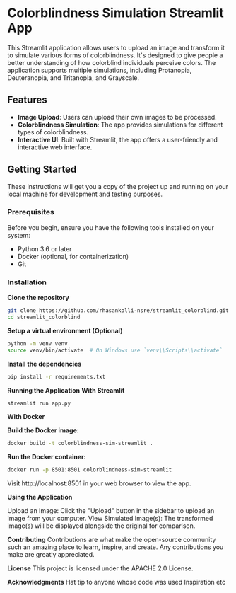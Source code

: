 # Colorblindness Simulation Streamlit App

This Streamlit application allows users to upload an image and transform it to simulate various forms of colorblindness. It's designed to give people a better understanding of how colorblind individuals perceive colors. The application supports multiple simulations, including Protanopia, Deuteranopia, and Tritanopia, and Grayscale.

## Features

- **Image Upload**: Users can upload their own images to be processed.
- **Colorblindness Simulation**: The app provides simulations for different types of colorblindness.
- **Interactive UI**: Built with Streamlit, the app offers a user-friendly and interactive web interface.

## Getting Started

These instructions will get you a copy of the project up and running on your local machine for development and testing purposes.

### Prerequisites

Before you begin, ensure you have the following tools installed on your system:

- Python 3.6 or later
- Docker (optional, for containerization)
- Git

### Installation

**Clone the repository**

```bash
git clone https://github.com/rhasankolli-nsre/streamlit_colorblind.git
cd streamlit_colorblind
```

**Setup a virtual environment (Optional)**

```bash
python -m venv venv
source venv/bin/activate  # On Windows use `venv\\Scripts\\activate`
```

**Install the dependencies**

```bash
pip install -r requirements.txt
```

**Running the Application**
**With Streamlit**

```bash
streamlit run app.py
```

**With Docker**

**Build the Docker image:**

```bash
docker build -t colorblindness-sim-streamlit .
```

**Run the Docker container:**

```bash
docker run -p 8501:8501 colorblindness-sim-streamlit
```

Visit http://localhost:8501 in your web browser to view the app.

**Using the Application**

Upload an Image: Click the "Upload" button in the sidebar to upload an image from your computer.
View Simulated Image(s): The transformed image(s) will be displayed alongside the original for comparison.    

**Contributing**
Contributions are what make the open-source community such an amazing place to learn, inspire, and create. Any contributions you make are greatly appreciated.

**License**
This project is licensed under the APACHE 2.0 License.

**Acknowledgments**
Hat tip to anyone whose code was used
Inspiration
etc